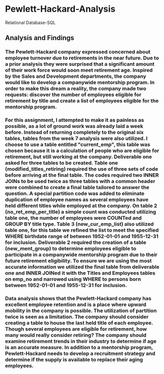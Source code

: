 # Pewlett-Hackard-Analysis
Relational Database-SQL

## Analysis and Findings
### The Pewlett-Hackard company expressed concerned about employee turnover due to retirements in the near future. Due to a prior analysis they were surprised that a significant amount of their work force would soon meet retirement age.  Inspired by the Sales and Development departments, the company would like to develop a companywide mentorship program. In order to make this dream a reality, the company made two requests: discover the number of employees eligible for retirement by title and create a list of employees eligible for the mentorship program.

### For this assignment, I attempted to make it as painless as possible, as a lot of ground work was already laid a week before. Instead of returning completely to the original six tables, tables from the week 7 analysis were also utilized.  I choose to use a table entitled "current_emp", this table was chosen because it is a calculation of people who are eligible for retirement, but still working at the company.  Deliverable one asked for three tables to be created.  Table one (modified_titles_retiring) required the use of three sets of code before arriving at the final table. The codes required two INNER JOINs to be used twice as three tables with a common header were combined to create a final table tailored to answer the question.  A special partition code was added to eliminate duplication of employee names as several employees have held different titles while employed at the company.  On table 2 (no_ret_emp_per_title) a simple count was conducted utilizing table one, the number of employees were COUNTed and GROUP BY title type. Table 3 (new_cur_emp_list) also utilized table one, for this table we refined the list to meet the specified WHERE birthdate range of between 1952-01-01 and 1955-12-31 for inclusion. Deliverable 2 required the creation of a table (new_ment_group) to determine employees eligible to participate in a companywide mentorship program due to their future retirement eligibility. To ensure we are using the most accurate information we utilized the final table from deliverable one and INNER JOINed it with the Titles and Employees tables on emp_no and narrowed using WHERE to persons born between 1952-01-01 and 1955-12-31 for inclusion. 

### Data analysis shows that the Pewlett-Hackard company has excellent employee retention and is a place where upward mobility in the company is possible. The utilization of partition twice is seen as a limitation. The company should consider creating a table to house the last held title of each employee.  Though several employees are eligible for retirement, how many would really consider retiring? The company should examine retirement trends in their industry to determine if age is an accurate measure.  In addition to a mentorship program, Pewlett-Hackard needs to develop a recruitment strategy and determine if the supply is available to replace their aging employees.
